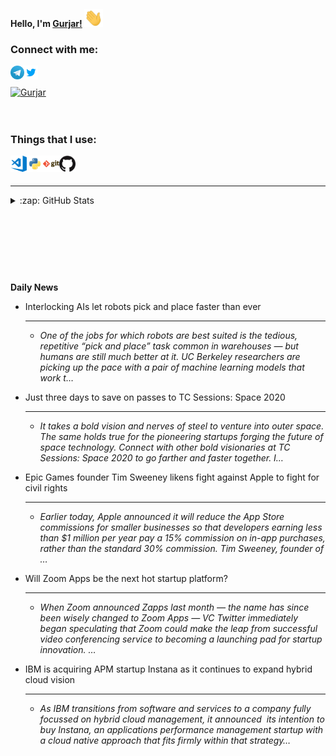 #### Hello, I'm [Gurjar!](https://GurjarKing.github.io) <img src="https://raw.githubusercontent.com/ABSphreak/ABSphreak/master/gifs/Hi.gif" width="30px"></h2>


### Connect with me:

[<img align="left" alt="Gurjar | Telegram" width="22px" src="https://raw.githubusercontent.com/github/explore/80688e429a7d4ef2fca1e82350fe8e3517d3494d/topics/telegram/telegram.png" />][Telegram]
[<img align="left" alt="Gurjar | Twitter" width="22px" src="https://raw.githubusercontent.com/github/explore/80688e429a7d4ef2fca1e82350fe8e3517d3494d/topics/twitter/twitter.png" />][Twitter]
<br >
<br >
<a href="https://github.com/GurjarKing"><img src="https://komarev.com/ghpvc/?username=GurjarKing" alt="Gurjar" /></a> <br />
<br />
<br />
<!-- <br >

![](https://visitor-badge.glitch.me/badge?page_id=GurjarKing)

<br /> -->

### Things that I use:

[<img align="left" alt="Visual Studio Code" width="26px" src="https://raw.githubusercontent.com/github/explore/80688e429a7d4ef2fca1e82350fe8e3517d3494d/topics/visual-studio-code/visual-studio-code.png" />][VSCode]
[<img align="left" alt="Python" width="26px" src="https://raw.githubusercontent.com/github/explore/80688e429a7d4ef2fca1e82350fe8e3517d3494d/topics/python/python.png" />][Python]
[<img align="left" alt="Git" width="26px" src="https://raw.githubusercontent.com/github/explore/80688e429a7d4ef2fca1e82350fe8e3517d3494d/topics/git/git.png" />][Git]
[<img align="left" alt="GitHub" width="26px" src="https://raw.githubusercontent.com/github/explore/78df643247d429f6cc873026c0622819ad797942/topics/github/github.png" />][Github]

<br />
<br />

---
<details>
  <summary>:zap: GitHub Stats</summary>

<img align="left" alt="Gurjar's Github Stats" src="https://github-readme-stats.vercel.app/api?username=GurjarKing&show_icons=true&hide_border=true&count_private=true&include_all_commit=true&theme=algolia" />

</details>

<!-- ### 🔔 My latest tweet
<a href="https://twitter.com/Gurjar_King43" target="_blank">
	<img src="https://github.com/GurjarKing/GurjarKing/raw/master/tweet.png" width="70%" align="center" alt="Click to view on Twitter" title="My latest tweet, as an image"/>
</a> -->
<br>

<pre>

</pre>

<!-- **Quote of the hour:**

{qoth}

~ {qoth_author}
<pre>

</pre> -->
<br>
<pre>


</pre>
<strong>Daily News</strong>
  
  - Interlocking AIs let robots pick and place faster than ever
     <hr/>
     
      - *One of the jobs for which robots are best suited is the tedious, repetitive “pick and place” task common in warehouses — but humans are still much better at it. UC Berkeley researchers are picking up the pace with a pair of machine learning models that work t…*
     
  - Just three days to save on passes to TC Sessions: Space 2020
      <hr/>
      
      - *It takes a bold vision and nerves of steel to venture into outer space. The same holds true for the pioneering startups forging the future of space technology. Connect with other bold visionaries at TC Sessions: Space 2020 to go farther and faster together. I…*
      
  - Epic Games founder Tim Sweeney likens fight against Apple to fight for civil rights
      <hr/>
      
      - *Earlier today, Apple announced it will reduce the App Store commissions for smaller businesses so that developers earning less than $1 million per year pay a 15% commission on in-app purchases, rather than the standard 30% commission. Tim Sweeney, founder of …*
      
  - Will Zoom Apps be the next hot startup platform?
      <hr/>
      
      - *When Zoom announced Zapps last month — the name has since been wisely changed to Zoom Apps — VC Twitter immediately began speculating that Zoom could make the leap from successful video conferencing service to becoming a launching pad for startup innovation. …*
       
  - IBM is acquiring APM startup Instana as it continues to expand hybrid cloud vision
      <hr/>
       
       - *As IBM transitions from software and services to a company fully focussed on hybrid cloud management, it announced  its intention to buy Instana, an applications performance management startup with a cloud native approach that fits firmly within that strategy…*
      

<br />

[VSCode]: https://code.visualstudio.com/
[Python]: https://www.python.org/
[Git]: https://git-scm.com/
[Github]: https://github.com/
[Telegram]: https://t.me/Gurjar_King/
[Twitter]: https://twitter.com/Gurjar_King43/
